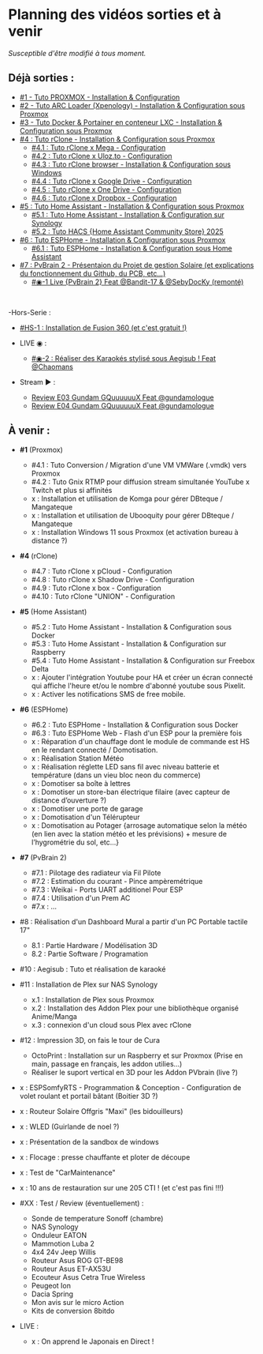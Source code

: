 # Planning des vidéos sorties et à venir
*Susceptible d'être modifié à tous moment.*

## Déjà sorties :
- [#1 - Tuto PROXMOX - Installation & Configuration](https://github.com/Dackara/Demo/blob/main/Video/%231%20-%20Tuto%20PROXMOX%20-%20Installation%20%26%20Configuration.md)
- [#2 - Tuto ARC Loader (Xpenology) - Installation & Configuration sous Proxmox](https://github.com/Dackara/Demo/blob/main/Video/%232%20-%20Tuto%20ARC%20Loader%20(Xpenology)%20-%20Installation%20%26%20Configuration%20sous%20Proxmox.md)
- [#3 - Tuto Docker & Portainer en conteneur LXC - Installation & Configuration sous Proxmox](https://github.com/Dackara/Demo/blob/main/Video/%233%20-%20Tuto%20Docker%20%26%20Portainer%20en%20conteneur%20LXC%20-%20Installation%20%26%20Configuration%20sous%20Proxmox.md)
- [#4 : Tuto rClone - Installation & Configuration sous Proxmox](https://github.com/Dackara/Demo/blob/main/Video/%234%20-%20Tuto%20rClone%20-%20Installation%20%26%20Configuration%20sous%20Proxmox.md)
  - [#4.1 : Tuto rClone x Mega - Configuration](https://github.com/Dackara/Demo/blob/main/Video/%234.1%20-%20Tuto%20Mount%20Mega%20Cloud%20dans%20rClone%20-%20Configuration%20sous%20Proxmox.md)
  - [#4.2 : Tuto rClone x Uloz.to - Configuration](https://github.com/Dackara/Demo/blob/main/Video/%234.2%20-%20Tuto%20Mount%20Uloz.to%20Cloud%20dans%20rClone%20-%20Configuration%20sous%20Proxmox.md)
  - [#4.3 : Tuto rClone browser - Installation & Configuration sous Windows](https://github.com/Dackara/Demo/blob/main/Video/%234.3%20-%20Tuto%20rClone%20browser%20-%20Installation%20%26%20Configuration%20sous%20Windows.md)
  - [#4.4 : Tuto rClone x Google Drive - Configuration](https://github.com/Dackara/Demo/blob/main/Video/%234.4%20-%20Tuto%20Mount%20Google%20Drive%20dans%20rClone%20-%20Configuration%20sous%20Proxmox.md)
  - [#4.5 : Tuto rClone x One Drive - Configuration](https://github.com/Dackara/Demo/blob/main/Video/%234.5%20-%20Tuto%20Mount%20One%20Drive%20dans%20rClone%20-%20Configuration%20sous%20Proxmox.md)
  - [#4.6 : Tuto rClone x Dropbox - Configuration](https://github.com/Dackara/Demo/blob/main/Video/%234.6%20-%20Tuto%20Mount%20Dropbox%20dans%20rClone%20-%20Configuration%20sous%20Proxmox.md)
- [#5 : Tuto Home Assistant - Installation & Configuration sous Proxmox](https://github.com/Dackara/Demo/blob/main/Video/%235%20-%20Tuto%20Home%20Assistant%20-%20Installation%20%26%20Configuration%20sous%20Proxmox.md)
  - [#5.1 : Tuto Home Assistant - Installation & Configuration sur Synology](https://github.com/Dackara/Demo/blob/main/Video/%235.1%20-%20Tuto%20Home%20Assistant%20-%20Installation%20%26%20Configuration%20sous%20Synology.md)
  - [#5.2 : Tuto HACS {Home Assistant Community Store} 2025](https://youtu.be/IGsWxooA7Ts)
- [#6 : Tuto ESPHome - Installation & Configuration sous Proxmox](https://youtu.be/50YTn9k1r-o)
  - [#6.1 : Tuto ESPHome - Installation & Configuration sous Home Assistant](https://youtu.be/nZum6s-rQzY)
- [#7 : PvBrain 2 - Présentaion du Projet de gestion Solaire (et explications du fonctionnement du Github, du PCB, etc...)](https://youtu.be/0FxQcrgmYuU)
  - [#◉-1 Live {PvBrain 2} Feat @Bandit-17 & @SebyDocKy (remonté)](https://youtube.com/live/NITEFeAOpwg)

<br/>

-Hors-Serie :
  - [#HS-1 : Installation de Fusion 360 (et c'est gratuit !)](https://youtu.be/IdHVv1cFigA)

- LIVE ◉ :
  - [#◉-2 : Réaliser des Karaokés stylisé sous Aegisub ! Feat @Chaomans](https://youtube.com/live/q5ZAvl7yxN0)

- Stream ► :
  - [Review E03 Gundam GQuuuuuuX Feat @gundamologue](https://www.youtube.com/watch?v=0mmXfDwgeMY)
  - [Review E04 Gundam GQuuuuuuX Feat @gundamologue](https://www.youtube.com/watch?v=BMcdLVCtW1o)
    
## À venir :
- __#1__ (Proxmox)
  - #4.1 : Tuto Conversion / Migration d'une VM VMWare (.vmdk) vers Proxmox
  - #4.2 : Tuto Gnix RTMP pour diffusion stream simultanée YouTube x Twitch et plus si affinités 
  - x : Installation et utilisation de Komga pour gérer DBteque / Mangateque
  - x : Installation et utilisation de Ubooquity pour gérer DBteque / Mangateque
  - x : Installation Windows 11 sous Proxmox (et activation bureau à distance ?)
- __#4__ (rClone)
  - #4.7 : Tuto rClone x pCloud - Configuration
  - #4.8 : Tuto rClone x Shadow Drive - Configuration
  - #4.9 : Tuto rClone x box - Configuration
  - #4.10 : Tuto rClone "UNION" - Configuration
- __#5__ (Home Assistant)
  - #5.2 : Tuto Home Assistant - Installation & Configuration sous Docker
  - #5.3 : Tuto Home Assistant - Installation & Configuration sur Raspberry
  - #5.4 : Tuto Home Assistant - Installation & Configuration sur Freebox Delta
  - x : Ajouter l'intégration Youtube pour HA et créer un écran connecté qui affiche l'heure et/ou le nombre d'abonné youtube sous Pixelit.
  - x : Activer les notifications SMS de free mobile.
- __#6__ (ESPHome)
  - #6.2 : Tuto ESPHome - Installation & Configuration sous Docker
  - #6.3 : Tuto ESPHome Web - Flash d'un ESP pour la première fois
  - x : Réparation d'un chauffage dont le module de commande est HS en le rendant connecté / Domotisation.
  - x : Réalisation Station Météo
  - x : Réalisation réglette LED sans fil avec niveau batterie et température (dans un vieu bloc neon du commerce)
  - x : Domotiser sa boîte à lettres
  - x : Domotiser un store-ban électrique filaire (avec capteur de distance d’ouverture ?)
  - x : Domotiser une porte de garage
  - x : Domotisation d'un Télérupteur
  - x : Domotisation au Potager {arrosage automatique selon la météo (en lien avec la station météo et les prévisions) + mesure de l’hygrométrie du sol, etc...}
- __#7__ (PvBrain 2)
  - #7.1 : Pilotage des radiateur via Fil Pilote
  - #7.2 : Estimation du courant - Pince ampèremétrique
  - #7.3 : Weikai - Ports UART additionel Pour ESP
  - #7.4 : Utilisation d'un Prem AC
  - #7.x : ...
- #8 : Réalisation d'un Dashboard Mural a partir d'un PC Portable tactile 17"
  - 8.1 : Partie Hardware / Modélisation 3D
  - 8.2 : Partie Software / Programation

- #10 : Aegisub : Tuto et réalisation de karaoké

- #11 : Installation de Plex sur NAS Synology
  - x.1 : Installation de Plex sous Proxmox
  - x.2 : Installation des Addon Plex pour une bibliothèque organisé Anime/Manga
  - x.3 : connexion d'un cloud sous Plex avec rClone

- #12 : Impression 3D, on fais le tour de Cura
  - OctoPrint : Installation sur un Raspberry et sur Proxmox (Prise en main, passage en français, les addon utilies...)
  - Réaliser le suport vertical en 3D pour les Addon PVbrain (live ?)
    
- x : ESPSomfyRTS - Programmation & Conception - Configuration de volet roulant et portail bâtant (Boitier 3D ?)
- x : Routeur Solaire Offgris "Maxi" (les bidouilleurs)
- x : WLED (Guirlande de noel ?)
- x : Présentation de la sandbox de windows
- x : Flocage : presse chauffante et ploter de découpe
- x : Test de "CarMaintenance"
- x : 10 ans de restauration sur une 205 CTI ! (et c'est pas fini !!!)

- #XX : Test / Review (éventuellement) :
  - Sonde de temperature Sonoff (chambre)
  - NAS Synology
  - Onduleur EATON
  - Mammotion Luba 2
  - 4x4 24v Jeep Willis
  - Routeur Asus ROG GT-BE98
  - Routeur Asus ET-AX53U
  - Ecouteur Asus Cetra True Wireless
  - Peugeot Ion
  - Dacia Spring
  - Mon avis sur le micro Action
  - Kits de conversion 8bitdo

- LIVE :
  - x : On apprend le Japonais en Direct !
